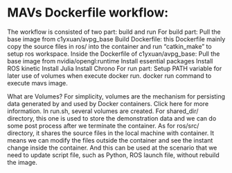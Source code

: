 # MAVs Dockerfile workflow:
The workflow is consisted of two part: build and run
For build part:
Pull the base image from c1yxuan/avpg_base
Build Dockerfile: this Dockerfile mainly copy the source files in ros/ into the container and run “catkin_make” to setup ros workspace.
Inside the Dockerfile of c1yxuan/avpg_base:
Pull the base image from nvidia/opengl:runtime
Install essential packages
Install ROS kinetic
Install Julia
Install Chrono
For run part:
Setup PATH variable for later use of volumes when execute docker run.
docker run command to execute mavs image.

What are Volumes? For simplicity, volumes are the mechanism for persisting data generated by and used by Docker containers. Click here for more information.
In run.sh, several volumes are created. For shared_dir/ directory, this one is used to store the demonstration data and we can do some post process after we terminate the container. As for ros/src/ directory, it shares the source files in the local machine with container. It means we can modify the files outside the container and see the instant change inside the container. And this can be used at the scenario that we need to update script file, such as Python, ROS launch file, without rebuild the image.
